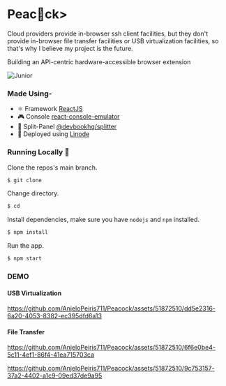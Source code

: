 # Peac🦚ck>

Cloud providers provide in-browser ssh client facilities, but they don't provide in-browser file transfer facilities or USB virtualization facilities, so that's why I believe my project is the future.

Building an API-centric hardware-accessible
browser extension 

![Junior](https://img.shields.io/badge/POWERED%20BY-Junior-brightgreen?style=for-the-badge&logoColor=white&label=Powered%20By)

### Made Using-
- ⚛  Framework [ReactJS](https://reactjs.org/)
- 🎮 Console [react-console-emulator](https://github.com/linuswillner/react-console-emulator)
- 🖖 Split-Panel [@devbookhq/splitter](https://www.npmjs.com/package/@devbookhq/splitter)
- 🚀 Deployed using [Linode](https://)

### Running Locally 🚀
Clone the repos's main branch.
```sh
$ git clone 
```
Change directory.
```sh
$ cd 
```
Install dependencies, make sure you have `nodejs` and `npm` installed.
```sh
$ npm install
```
Run the app.
```sh
$ npm start
```

### DEMO

#### USB Virtualization
https://github.com/AnjeloPeiris711/Peacock/assets/51872510/dd5e2316-6a20-4053-8382-ec395dfd6a13

#### File Transfer

https://github.com/AnjeloPeiris711/Peacock/assets/51872510/6f6e0be4-5c11-4ef1-86f4-41ea715703ca


https://github.com/AnjeloPeiris711/Peacock/assets/51872510/9c753157-37a2-4402-a1c9-09ed37de9a95
